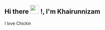 ## Hi there <img src="https://github.com/TheDudeThatCode/TheDudeThatCode/blob/master/Assets/Hi.gif" width="29px"> !, I'm Khairunnizam
<p>
   I love Chickin <br>
</p>





